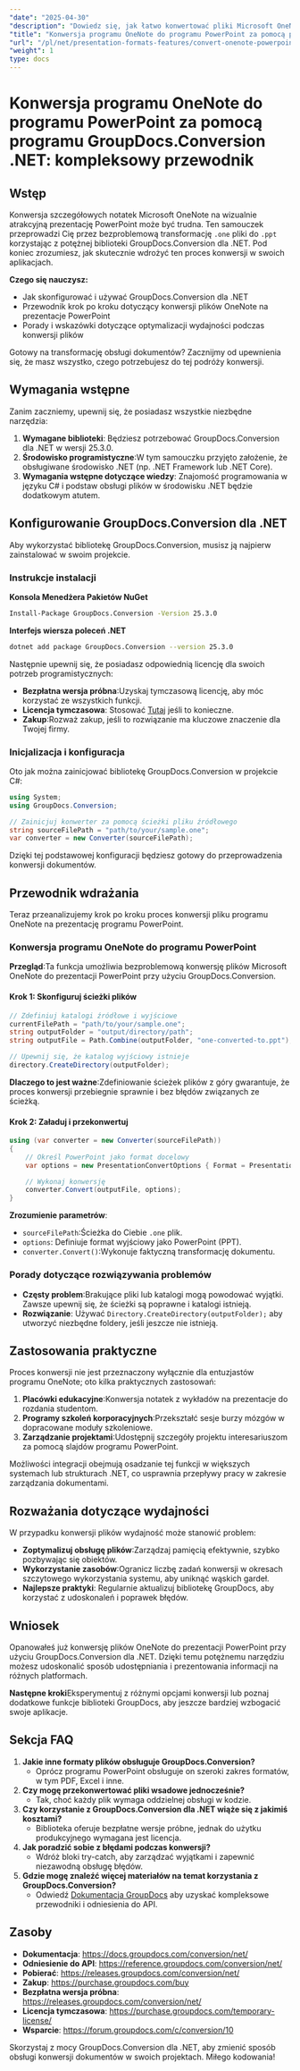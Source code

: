 ```yaml
---
"date": "2025-04-30"
"description": "Dowiedz się, jak łatwo konwertować pliki Microsoft OneNote na prezentacje PowerPoint za pomocą GroupDocs.Conversion for .NET. Ten przewodnik krok po kroku obejmuje konfigurację, proces konwersji i wskazówki dotyczące optymalizacji."
"title": "Konwersja programu OneNote do programu PowerPoint za pomocą programu GroupDocs.Conversion .NET&#58; Kompleksowy przewodnik"
"url": "/pl/net/presentation-formats-features/convert-onenote-powerpoint-groupdocs-conversion-net/"
"weight": 1
type: docs
---
```

# Konwersja programu OneNote do programu PowerPoint za pomocą programu GroupDocs.Conversion .NET: kompleksowy przewodnik

## Wstęp

Konwersja szczegółowych notatek Microsoft OneNote na wizualnie atrakcyjną prezentację PowerPoint może być trudna. Ten samouczek przeprowadzi Cię przez bezproblemową transformację `.one` pliki do `.ppt` korzystając z potężnej biblioteki GroupDocs.Conversion dla .NET. Pod koniec zrozumiesz, jak skutecznie wdrożyć ten proces konwersji w swoich aplikacjach.

**Czego się nauczysz:**
- Jak skonfigurować i używać GroupDocs.Conversion dla .NET
- Przewodnik krok po kroku dotyczący konwersji plików OneNote na prezentacje PowerPoint
- Porady i wskazówki dotyczące optymalizacji wydajności podczas konwersji plików

Gotowy na transformację obsługi dokumentów? Zacznijmy od upewnienia się, że masz wszystko, czego potrzebujesz do tej podróży konwersji.

## Wymagania wstępne

Zanim zaczniemy, upewnij się, że posiadasz wszystkie niezbędne narzędzia:

1. **Wymagane biblioteki**: Będziesz potrzebować GroupDocs.Conversion dla .NET w wersji 25.3.0.
2. **Środowisko programistyczne**:W tym samouczku przyjęto założenie, że obsługiwane środowisko .NET (np. .NET Framework lub .NET Core).
3. **Wymagania wstępne dotyczące wiedzy**: Znajomość programowania w języku C# i podstaw obsługi plików w środowisku .NET będzie dodatkowym atutem.

## Konfigurowanie GroupDocs.Conversion dla .NET

Aby wykorzystać bibliotekę GroupDocs.Conversion, musisz ją najpierw zainstalować w swoim projekcie.

### Instrukcje instalacji

**Konsola Menedżera Pakietów NuGet**
```bash
Install-Package GroupDocs.Conversion -Version 25.3.0
```

**Interfejs wiersza poleceń .NET**
```bash
dotnet add package GroupDocs.Conversion --version 25.3.0
```

Następnie upewnij się, że posiadasz odpowiednią licencję dla swoich potrzeb programistycznych:
- **Bezpłatna wersja próbna**:Uzyskaj tymczasową licencję, aby móc korzystać ze wszystkich funkcji.
- **Licencja tymczasowa**: Stosować [Tutaj](https://purchase.groupdocs.com/temporary-license/) jeśli to konieczne.
- **Zakup**:Rozważ zakup, jeśli to rozwiązanie ma kluczowe znaczenie dla Twojej firmy.

### Inicjalizacja i konfiguracja

Oto jak można zainicjować bibliotekę GroupDocs.Conversion w projekcie C#:
```csharp
using System;
using GroupDocs.Conversion;

// Zainicjuj konwerter za pomocą ścieżki pliku źródłowego
string sourceFilePath = "path/to/your/sample.one";
var converter = new Converter(sourceFilePath);
```

Dzięki tej podstawowej konfiguracji będziesz gotowy do przeprowadzenia konwersji dokumentów.

## Przewodnik wdrażania

Teraz przeanalizujemy krok po kroku proces konwersji pliku programu OneNote na prezentację programu PowerPoint.

### Konwersja programu OneNote do programu PowerPoint
**Przegląd**:Ta funkcja umożliwia bezproblemową konwersję plików Microsoft OneNote do prezentacji PowerPoint przy użyciu GroupDocs.Conversion.

#### Krok 1: Skonfiguruj ścieżki plików
```csharp
// Zdefiniuj katalogi źródłowe i wyjściowe
currentFilePath = "path/to/your/sample.one";
string outputFolder = "output/directory/path";
string outputFile = Path.Combine(outputFolder, "one-converted-to.ppt");

// Upewnij się, że katalog wyjściowy istnieje
directory.CreateDirectory(outputFolder);
```
**Dlaczego to jest ważne**:Zdefiniowanie ścieżek plików z góry gwarantuje, że proces konwersji przebiegnie sprawnie i bez błędów związanych ze ścieżką.

#### Krok 2: Załaduj i przekonwertuj
```csharp
using (var converter = new Converter(sourceFilePath))
{
    // Określ PowerPoint jako format docelowy
    var options = new PresentationConvertOptions { Format = PresentationFileType.Ppt };

    // Wykonaj konwersję
    converter.Convert(outputFile, options);
}
```
**Zrozumienie parametrów**: 
- `sourceFilePath`:Ścieżka do Ciebie `.one` plik.
- `options`: Definiuje format wyjściowy jako PowerPoint (PPT).
- `converter.Convert()`:Wykonuje faktyczną transformację dokumentu.

### Porady dotyczące rozwiązywania problemów
- **Częsty problem**:Brakujące pliki lub katalogi mogą powodować wyjątki. Zawsze upewnij się, że ścieżki są poprawne i katalogi istnieją.
- **Rozwiązanie**: Używać `Directory.CreateDirectory(outputFolder);` aby utworzyć niezbędne foldery, jeśli jeszcze nie istnieją.

## Zastosowania praktyczne
Proces konwersji nie jest przeznaczony wyłącznie dla entuzjastów programu OneNote; oto kilka praktycznych zastosowań:
1. **Placówki edukacyjne**:Konwersja notatek z wykładów na prezentacje do rozdania studentom.
2. **Programy szkoleń korporacyjnych**:Przekształć sesje burzy mózgów w dopracowane moduły szkoleniowe.
3. **Zarządzanie projektami**:Udostępnij szczegóły projektu interesariuszom za pomocą slajdów programu PowerPoint.

Możliwości integracji obejmują osadzanie tej funkcji w większych systemach lub strukturach .NET, co usprawnia przepływy pracy w zakresie zarządzania dokumentami.

## Rozważania dotyczące wydajności
W przypadku konwersji plików wydajność może stanowić problem:
- **Zoptymalizuj obsługę plików**:Zarządzaj pamięcią efektywnie, szybko pozbywając się obiektów.
- **Wykorzystanie zasobów**:Ogranicz liczbę zadań konwersji w okresach szczytowego wykorzystania systemu, aby uniknąć wąskich gardeł.
- **Najlepsze praktyki**: Regularnie aktualizuj bibliotekę GroupDocs, aby korzystać z udoskonaleń i poprawek błędów.

## Wniosek
Opanowałeś już konwersję plików OneNote do prezentacji PowerPoint przy użyciu GroupDocs.Conversion dla .NET. Dzięki temu potężnemu narzędziu możesz udoskonalić sposób udostępniania i prezentowania informacji na różnych platformach.

**Następne kroki**Eksperymentuj z różnymi opcjami konwersji lub poznaj dodatkowe funkcje biblioteki GroupDocs, aby jeszcze bardziej wzbogacić swoje aplikacje.

## Sekcja FAQ
1. **Jakie inne formaty plików obsługuje GroupDocs.Conversion?**
   - Oprócz programu PowerPoint obsługuje on szeroki zakres formatów, w tym PDF, Excel i inne.
2. **Czy mogę przekonwertować pliki wsadowe jednocześnie?**
   - Tak, choć każdy plik wymaga oddzielnej obsługi w kodzie.
3. **Czy korzystanie z GroupDocs.Conversion dla .NET wiąże się z jakimiś kosztami?**
   - Biblioteka oferuje bezpłatne wersje próbne, jednak do użytku produkcyjnego wymagana jest licencja.
4. **Jak poradzić sobie z błędami podczas konwersji?**
   - Wdróż bloki try-catch, aby zarządzać wyjątkami i zapewnić niezawodną obsługę błędów.
5. **Gdzie mogę znaleźć więcej materiałów na temat korzystania z GroupDocs.Conversion?**
   - Odwiedź [Dokumentacja GroupDocs](https://docs.groupdocs.com/conversion/net/) aby uzyskać kompleksowe przewodniki i odniesienia do API.

## Zasoby
- **Dokumentacja**: https://docs.groupdocs.com/conversion/net/
- **Odniesienie do API**: https://reference.groupdocs.com/conversion/net/
- **Pobierać**: https://releases.groupdocs.com/conversion/net/
- **Zakup**: https://purchase.groupdocs.com/buy
- **Bezpłatna wersja próbna**: https://releases.groupdocs.com/conversion/net/
- **Licencja tymczasowa**: https://purchase.groupdocs.com/temporary-license/
- **Wsparcie**: https://forum.groupdocs.com/c/conversion/10

Skorzystaj z mocy GroupDocs.Conversion dla .NET, aby zmienić sposób obsługi konwersji dokumentów w swoich projektach. Miłego kodowania!